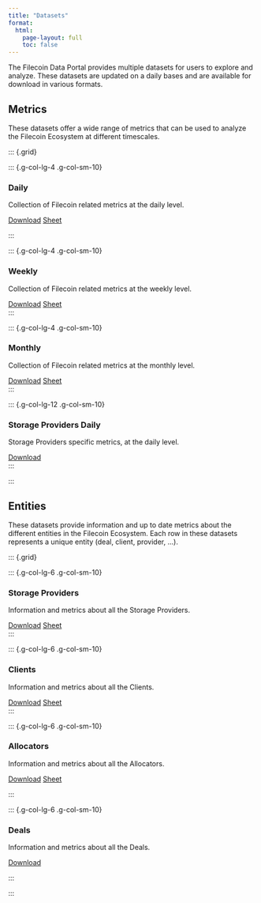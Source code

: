 ```yaml
---
title: "Datasets"
format:
  html:
    page-layout: full
    toc: false
---
```


The Filecoin Data Portal provides multiple datasets for users to explore and analyze. These datasets are updated on a daily bases and are available for download in various formats.

## Metrics

These datasets offer a wide range of metrics that can be used to analyze the Filecoin Ecosystem at different timescales.

::: {.grid}

::: {.g-col-lg-4 .g-col-sm-10}

<div class="card">
<div class="card-body">
<h3 class="card-title mt-2">Daily</h3>
<p class="card-text"> Collection of Filecoin related metrics at the daily level. </p>
<a href="https://data.filecoindataportal.xyz/filecoin_daily_metrics.parquet" class="btn btn-secondary">Download</a>
<a href="https://docs.google.com/spreadsheets/d/1uq9J_WTJO6kAvQlrqkqR8GHfQfh3SJ84OSj88Mff6vY/edit?usp=sharing" class="btn btn-secondary">Sheet</a>
</div>
</div>

:::

::: {.g-col-lg-4 .g-col-sm-10}
<div class="card card-body">
<h3 class="card-title mt-2">Weekly</h3>
<p class="card-text"> Collection of Filecoin related metrics at the weekly level. </p>
<a href="https://data.filecoindataportal.xyz/filecoin_weekly_metrics.parquet" class="btn btn-secondary">Download</a>
<a href="#" class="btn btn-secondary disabled">Sheet</a>
</div>
:::

::: {.g-col-lg-4 .g-col-sm-10}
<div class="card card-body">
<h3 class="card-title mt-2">Monthly</h3>
<p class="card-text"> Collection of Filecoin related metrics at the monthly level. </p>
<a href="https://data.filecoindataportal.xyz/filecoin_monthly_metrics.parquet" class="btn btn-secondary">Download</a>
<a href="#" class="btn btn-secondary disabled">Sheet</a>
</div>
:::

::: {.g-col-lg-12 .g-col-sm-10}
<div class="card card-body">
<h3 class="card-title mt-2">Storage Providers Daily</h3>
<p class="card-text"> Storage Providers specific metrics, at the daily level. </p>
<a href="https://data.filecoindataportal.xyz/filecoin_daily_storage_providers_metrics.parquet" class="btn btn-secondary">Download</a>
</div>
:::

:::

## Entities

These datasets provide information and up to date metrics about the different entities in the Filecoin Ecosystem. Each row in these datasets represents a unique entity (deal, client, provider, ...).

::: {.grid}

::: {.g-col-lg-6 .g-col-sm-10}
<div class="card card-body">
<h3 class="card-title mt-2">Storage Providers</h3>
<p class="card-text"> Information and metrics about all the Storage Providers. </p>
<a href="https://data.filecoindataportal.xyz/filecoin_storage_providers.parquet" class="btn btn-secondary">Download</a>
<a href="https://docs.google.com/spreadsheets/d/1hC5HwuiqQvQcVvV06n3SH0wKkZwbw20EufGYHSyENs0/edit?usp=sharing" class="btn btn-secondary">Sheet</a>
</div>
:::

::: {.g-col-lg-6 .g-col-sm-10}
<div class="card card-body">
<h3 class="card-title mt-2">Clients</h3>
<p class="card-text"> Information and metrics about all the Clients. </p>
<a href="https://data.filecoindataportal.xyz/filecoin_clients.parquet" class="btn btn-secondary">Download</a>
<a href="https://docs.google.com/spreadsheets/d/15xi39OheVJ-_WyI7sxwmvgMIVFkZN07NOYWLe5iKXnI/edit?usp=sharing" class="btn btn-secondary">Sheet</a>
</div>
:::

::: {.g-col-lg-6 .g-col-sm-10}

<div class="card">
<div class="card-body">
<h3 class="card-title mt-2">Allocators</h3>
<p class="card-text"> Information and metrics about all the Allocators. </p>
<a href="https://data.filecoindataportal.xyz/filecoin_allocators.parquet" class="btn btn-secondary">Download</a>
<a href="https://docs.google.com/spreadsheets/d/1uixeylC3pTeOkKh0L2fGsd7YKuyaA6Hse_fhWrm1BIA/edit?usp=sharing" class="btn btn-secondary">Sheet</a>
</div>
</div>

:::

::: {.g-col-lg-6 .g-col-sm-10}

<div class="card">
<div class="card-body">
<h3 class="card-title mt-2">Deals</h3>
<p class="card-text"> Information and metrics about all the Deals. </p>
<a href="https://data.filecoindataportal.xyz/filecoin_state_market_deals.parquet" class="btn btn-secondary">Download</a>
</div>
</div>

:::

:::
